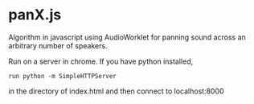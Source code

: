 # panX.js
Algorithm in javascript using AudioWorklet for panning sound across an arbitrary number of speakers.


Run on a server in chrome.
If you have python installed,
```
run python -m SimpleHTTPServer 
```
in the directory of index.html and then connect to localhost:8000
